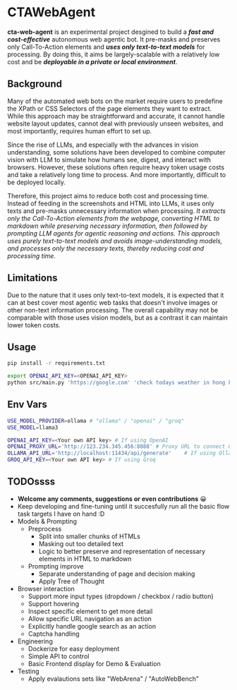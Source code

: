 # CTAWebAgent
**cta-web-agent** is an experimental project desgined to build a ***fast and cost-effective*** autonomous web agentic bot. It pre-masks and preserves only Call-To-Action elements and ***uses only text-to-text models*** for processing. By doing this, it aims be largely-scalable with a relatively low cost and be ***deployable in a private or local environment***.

## Background
Many of the automated web bots on the market require users to predefine the XPath or CSS Selectors of the page elements they want to extract. While this approach may be straightforward and accurate, it cannot handle website layout updates, cannot deal with previously unseen websites, and most importantly, requires human effort to set up.

Since the rise of LLMs, and especially with the advances in vision understanding, some solutions have been developed to combine computer vision with LLM to simulate how humans see, digest, and interact with browsers. However, these solutions often require heavy token usage costs and take a relatively long time to process. And more importantly, difficult to be deployed locally.

Therefore, this project aims to reduce both cost and processing time. Instead of feeding in the screenshots and HTML into LLMs, it uses only texts and pre-masks unnecessary information when processing. *It extracts only the Call-To-Action elements from the webpage, converting HTML to markdown while preserving necessary information, then followed by prompting LLM agents for agentic reasoning and actions. This approach uses purely text-to-text models and avoids image-understanding models, and processes only the necessary texts, thereby reducing cost and processing time.* 

## Limitations
Due to the nature that it uses only text-to-text models, it is expected that it can at best cover most agentic web tasks that doesn't involve images or other non-text information processing. The overall capability may not be comparable with those uses vision models, but as a contrast it can maintain lower token costs.

## Usage
```sh
pip install -r requirements.txt

export OPENAI_API_KEY=<OPENAI_API_KEY>
python src/main.py 'https://google.com' 'check todays weather in hong kong'
```

## Env Vars
```sh
USE_MODEL_PROVIDER=ollama # "ollama" / "openai" / "groq"
USE_MODEL=llama3

OPENAI_API_KEY=<Your own API key> # If using OpenAI
OPENAI_PROXY_URL='http://123.234.345.456:8888' # Proxy URL to connect OpenAI, optional
OLLAMA_API_URL='http://localhost:11434/api/generate'    # If using Ollama
GROQ_API_KEY=<Your own API key> # If using Groq
```

## TODOssss 
- **Welcome any comments, suggestions or even contributions** 😀
- Keep developing and fine-tuning until it succesfully run all the basic flow task targets I have on hand :D
- Models & Prompting
    - Preprocess
        - Split into smaller chunks of HTMLs
        - Masking out too detailed text
        - Logic to better preserve and representation of necessary elements in HTML to markdown
    - Prompting improve
        - Separate understanding of page and decision making
        - Apply Tree of Thought
- Browser interaction
    - Support more input types (dropdown / checkbox / radio button)
    - Support hovering
    - Inspect specific element to get more detail
    - Allow specific URL navigation as an action
    - Explicitly handle google search as an action
    - Captcha handling
- Engineering
    - Dockerize for easy deployment
    - Simple API to control
    - Basic Frontend display for Demo & Evaluation
- Testing
    - Apply evalautions sets like "WebArena" / "AutoWebBench"
